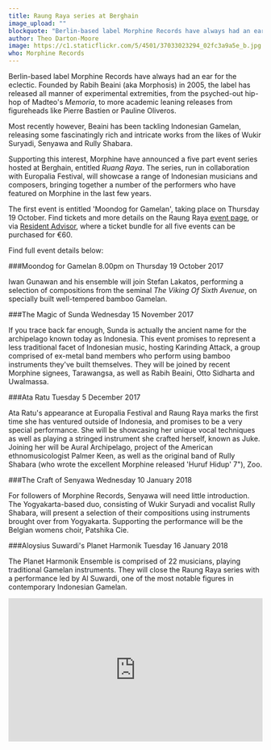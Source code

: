 ```yaml
---
title: Raung Raya series at Berghain
image_upload: ""
blockquote: "Berlin-based label Morphine Records have always had an ear for the eclectic. Founded by Rabih Beaini aka Morphosis in 2005, the label has released all manner of experimental extremities, from the psyched-out hip-hop of Madteo's _Memoria_, to more academic leaning releases from figureheads like Pierre Bastien or Pauline Oliveros."
author: Theo Darton-Moore
image: https://c1.staticflickr.com/5/4501/37033023294_02fc3a9a5e_b.jpg
who: Morphine Records
---
```

Berlin-based label Morphine Records have always had an ear for the eclectic. Founded by Rabih Beaini (aka Morphosis) in 2005, the label has released all manner of experimental extremities, from the psyched-out hip-hop of Madteo's _Memoria_, to more academic leaning releases from figureheads like Pierre Bastien or Pauline Oliveros.

Most recently however, Beaini has been tackling Indonesian Gamelan, releasing some fascinatingly rich and intricate works from the likes of Wukir Suryadi, Senyawa and Rully Shabara. 

Supporting this interest, Morphine have announced a five part event series hosted at Berghain, entitled _Ruang Raya_. The series, run in collaboration with Europalia Festival, will showcase a range of Indonesian musicians and composers, bringing together a number of the performers who have featured on Morphine in the last few years.

The first event is entitled 'Moondog for Gamelan', taking place on Thursday 19 October. Find tickets and more details on the Raung Raya [event page](https://www.facebook.com/events/1971256646481784/), or via [Resident Advisor](https://www.residentadvisor.net/events/1014119?p=Ticket-Global), where a ticket bundle for all five events can be purchased for €60.

Find full event details below:

###Moondog for Gamelan
8.00pm on Thursday 19 October 2017

Iwan Gunawan and his ensemble will join Stefan Lakatos, performing a selection of compositions from the seminal _The Viking Of Sixth Avenue_, on specially built well-tempered bamboo Gamelan.

###The Magic of Sunda
Wednesday 15 November 2017

If you trace back far enough, Sunda is actually the ancient name for the archipelago known today as Indonesia. This event promises to represent a less traditional facet of Indonesian music, hosting Karinding Attack, a group comprised of ex-metal band members who perform using bamboo instruments they've built themselves. They will be joined by recent Morphine signees, Tarawangsa, as well as Rabih Beaini, Otto Sidharta and Uwalmassa.

###Ata Ratu
Tuesday 5 December 2017

Ata Ratu's appearance at Europalia Festival and Raung Raya marks the first time she has ventured outside of Indonesia, and promises to be a very special performance. She will be showcasing her unique vocal techniques as well as playing a stringed instrument she crafted herself, known as Juke. Joining her will be Aural Archipelago, project of the American ethnomusicologist Palmer Keen, as well as the original band of Rully Shabara (who wrote the excellent Morphine released 'Huruf Hidup' 7"), Zoo.

###The Craft of Senyawa
Wednesday 10 January 2018

For followers of Morphine Records, Senyawa will need little introduction. The Yogyakarta-based duo, consisting of Wukir Suryadi and vocalist Rully Shabara, will present a selection of their compositions using instruments brought over from Yogyakarta. Supporting the performance will be the Belgian womens choir, Patshika Cie.

###Aloysius Suwardi's Planet Harmonik
Tuesday 16 January 2018

The Planet Harmonik Ensemble is comprised of 22 musicians, playing traditional Gamelan instruments. They will close the Raung Raya series with a performance led by Al Suwardi, one of the most notable figures in contemporary Indonesian Gamelan. 

<div style="position:relative;height:0;padding-bottom:56.25%"><iframe src="https://www.youtube.com/embed/yKTwrJNhZCk?rel=0&controls=0&showinfo=0?ecver=2" width="100%" frameborder="0" style="position:absolute;width:100%;height:100%;left:0" allowfullscreen></iframe></div>